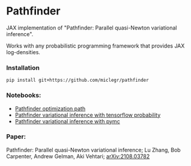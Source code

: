 # Pathfinder
JAX implementation of "Pathfinder: Parallel quasi-Newton variational inference". 

Works with any probabilistic programming framework that provides JAX log-densities.

### Installation
```
pip install git+https://github.com/miclegr/pathfinder
```

### Notebooks:
- [Pathfinder optimization path](notebooks/pathfinder.ipynb)
- [Pathfinder variational inference with tensorflow probability](notebooks/8_schools_tfp.ipynb)
- [Pathfinder variational inference with pymc](notebooks/8_schools_pymc.ipynb)

### Paper:

Pathfinder: Parallel quasi-Newton variational inference; Lu Zhang, Bob Carpenter, Andrew Gelman, Aki Vehtari; [arXiv:2108.03782](https://arxiv.org/abs/2108.03782)
